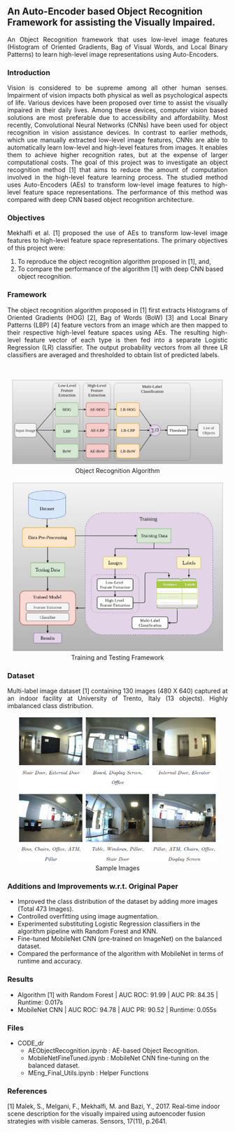 ## An Auto-Encoder based Object Recognition Framework for assisting the Visually Impaired.

<p align="justify">
An Object Recognition framework that uses low-level image features (Histogram of Oriented Gradients, Bag of Visual Words, and Local Binary Patterns) to learn high-level image representations using Auto-Encoders.
</p>

### Introduction

<p align="justify">
Vision is considered to be supreme among all other human senses. Impairment of vision impacts both physical as well as psychological aspects of life. Various devices have been proposed over time to assist the visually impaired in their daily lives. Among these devices, computer vision based solutions are most preferable due to accessibility and affordability. Most recently, Convolutional Neural Networks
(CNNs) have been used for object recognition in vision assistance devices. In contrast to earlier methods, which use manually extracted low-level image features, CNNs are able to automatically learn low-level and high-level features from images. It enables them to achieve higher recognition rates, but at the expense of larger computational costs. The goal of this project was to investigate an object
recognition method [1] that aims to reduce the amount of computation involved in the high-level feature learning process. The studied method uses Auto-Encoders (AEs) to transform low-level image features to high-level feature space representations. The performance of this method was compared with deep CNN based object recognition architecture.
</p>  

### Objectives
<p align="justify">
Mekhalfi et al. [1] proposed the use of AEs to transform low-level image features to high-level feature space representations. The primary objectives of this project were:

1. To reproduce the object recognition algorithm proposed in [1], and,
2. To compare the performance of the algorithm [1] with deep CNN based object recognition.
</p>

### Framework
<p align="justify">
The object recognition algorithm proposed in [1] first extracts Histograms of Oriented Gradients (HOG) [2], Bag of Words (BoW) [3] and Local Binary Patterns (LBP) [4] feature vectors from an image which are then mapped to their respective high-level feature spaces using AEs. The resulting high-level feature vector of each type is then fed into a separate Logistic Regression (LR) classifier. The output probability vectors from all three LR classifiers are averaged and thresholded to obtain list of predicted labels.
</p><br>

<p align="center">
<img src="https://github.com/msharm05/ae-ObjectRecognition/blob/master/Images/21.PNG" width=488 height=199><br>
Object Recognition Algorithm
</p>

<p align="center">
<img src="https://github.com/msharm05/ae-ObjectRecognition/blob/master/Images/22.PNG" width=488 height=392><br>
Training and Testing Framework
</p>

### Dataset
<p align="justify">
Multi-label image dataset [1] containing 130 images (480 X 640) captured at an indoor facility at University of Trento, Italy (13 objects). Highly imbalanced class distribution.
</p>

<p align="center">
<img src="https://github.com/msharm05/ae-ObjectRecognition/blob/master/Images/23.PNG" width=456 height=336><br>
Sample Images
</p>

### Additions and Improvements w.r.t. Original Paper
* Improved the class distribution of the dataset by adding more images (Total 473 Images).
* Controlled overfitting using image augmentation.
* Experimented substituting Logistic Regression classifiers in the algorithm pipeline with Random Forest and KNN.
* Fine-tuned MobileNet CNN (pre-trained on ImageNet) on the balanced dataset.
* Compared the performance of the algorithm with MobileNet in terms of runtime and accuracy.

### Results
* Algorithm [1] with Random Forest | AUC ROC: 91.99 | AUC PR: 84.35 | Runtime: 0.017s
* MobileNet CNN | AUC ROC: 94.78 | AUC PR: 90.52 | Runtime: 0.055s

### Files
* CODE_dr
  * AEObjectRecognition.ipynb : AE-based Object Recognition.
  * MobileNetFineTuned.ipynb : MobileNet CNN fine-tuning on the balanced dataset. 
  * MEng_Final_Utils.ipynb : Helper Functions
  
### References
[1] Malek, S., Melgani, F., Mekhalfi, M. and Bazi, Y., 2017. Real-time indoor scene description for the visually impaired using   autoencoder fusion strategies with visible cameras. Sensors, 17(11), p.2641.

